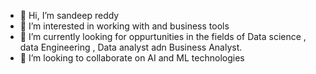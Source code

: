 - 👋 Hi, I’m sandeep reddy
- 👀 I’m interested in working with and business tools 
- 🌱 I’m currently looking for oppurtunities in the fields of Data science , data Engineering , Data analyst adn Business Analyst.
- 💞️ I’m looking to collaborate on AI and ML technologies
<!---
sandeepreddy0611/sandeepreddy0611 is a ✨ special ✨ repository because its `README.md` (this file) appears on your GitHub profile.
You can click the Preview link to take a look at your changes.
--->

